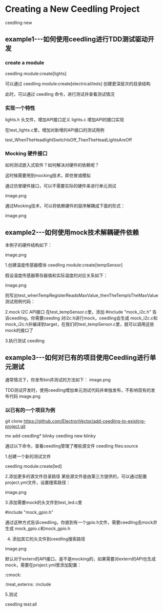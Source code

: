 # Creating a New Ceedling Project
ceedling new <prjname>

## example1---如何使用ceedling进行TDD测试驱动开发
### create a module
ceedling module:create[lights]

可以通过
ceedling module:create[electrical/leds]
创建更深层次的目录结构

此时，可以通过
ceedling
命令，进行测试并查看测试情况

### 实现一个特性
lights.h 头文件，增加API接口定义
lights.c 增加API的接口实现

在test_lights.c里，增加对新增的API接口的测试用例

test_WhenTheHeadlightSwitchIsOff_ThenTheHeadLightsAreOff

### Mocking 硬件接口
如何测试嵌入式软件？如何解决对硬件的依赖呢？

这时候需要用到mocking技术，即仿冒或模拟

通过仿冒硬件接口，可以不需要实际的硬件来进行单元测试

image.png

通过Mocking技术，可以将依赖硬件的层序解耦成下面的形式：

image.png


## example2---如何使用mock技术解耦硬件依赖
本例子的硬件结构如下：

image.png

1.创建温度传感器模块
ceedling module:create[tempSensor]

假设温度传感器寄存器值和实际温度的对应关系如下：

image.png

则写出test_whenTempRegisterReadsMaxValue_thenTheTempIsTheMaxValue测试用例代码：


2.mock I2C API接口
在test_tempSensor.c里，添加
#include "mock_i2c.h"
告诉ceedling，你需要ceeding 对i2c.h进行mock，ceedling会生成
mock_i2c.c和mock_i2c.h并编译到target，在我们的test_tempSensor.c里，就可以调用这些mock的接口了

3.执行测试
ceedling

## example3---如何对已有的项目使用Ceedling进行单元测试

通常情况下，你发布bin并测试的方法如下：
image.png


TDD测试开发时，使用ceedling增加单元测试代码并单独发布，不影响现有的发布代码
image.png

### 以已有的一个项目为例
git clone https://github.com/ElectronVector/add-ceedling-to-existing-project.git

mv add-ceedling* blinky
ceedling new blinky

通过以下命令，查看ceedling管理了哪些源文件
ceedling files:source

1.创建一个新的测试文件

ceedling module:create[led]


2.添加更多的源文件目录路径
某些源文件是由第三方提供的，可以通过配置project.yml文件，设置搜索路径：

image.png


3.添加需要mock的头文件到test_led.c里

#include "mock_gpio.h"

通过这种方式告诉ceedling，你直到有一个gpio.h文件，需要ceedling去mock并生成
mock_gpio.c和mock_gpio.h


4. 添加其它的头文件到ceedling搜索路径

image.png

默认对于extern的API接口，是不是mocking的，如果需要对extern的API也生成mock，需要在project.yml里添加配置：

:cmock:

  :treat_externs: :include

5.测试

ceedling test:all